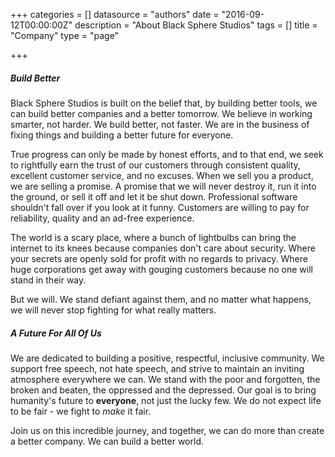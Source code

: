 +++
categories = []
datasource = "authors"
date = "2016-09-12T00:00:00Z"
description = "About Black Sphere Studios"
tags = []
title = "Company"
type = "page"

+++
##### Build Better
Black Sphere Studios is built on the belief that, by building better tools, we can build better companies and a better tomorrow. We believe in working smarter, not harder. We build better, not faster. We are in the business of fixing things and building a better future for everyone.

True progress can only be made by honest efforts, and to that end, we seek to rightfully earn the trust of our customers through consistent quality, excellent customer service, and no excuses. When we sell you a product, we are selling a promise. A promise that we will never destroy it, run it into the ground, or sell it off and let it be shut down. Professional software shouldn't fall over if you look at it funny. Customers are willing to pay for reliability, quality and an ad-free experience. 

The world is a scary place, where a bunch of lightbulbs can bring the internet to its knees because companies don't care about security. Where your secrets are openly sold for profit with no regards to privacy. Where huge corporations get away with gouging customers because no one will stand in their way.

But we will. We stand defiant against them, and no matter what happens, we will never stop fighting for what really matters.

##### A Future For All Of Us
We are dedicated to building a positive, respectful, inclusive community. We support free speech, not hate speech, and strive to maintain an inviting atmosphere everywhere we can. We stand with the poor and forgotten, the broken and beaten, the oppressed and the depressed. Our goal is to bring humanity's future to **everyone**, not just the lucky few. We do not expect life to be fair - we fight to *make* it fair.

Join us on this incredible journey, and together, we can do more than create a better company. We can build a better world.